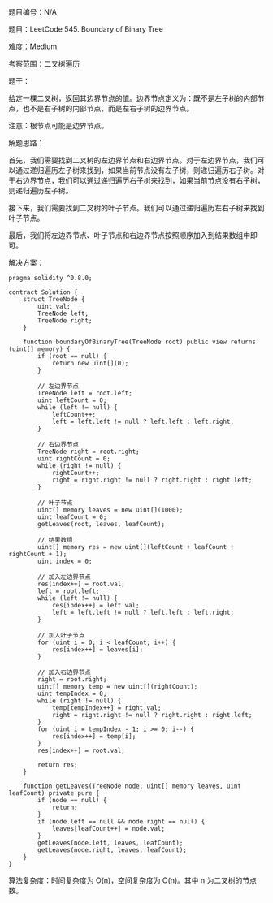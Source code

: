 题目编号：N/A

题目：LeetCode 545. Boundary of Binary Tree

难度：Medium

考察范围：二叉树遍历

题干：

给定一棵二叉树，返回其边界节点的值。边界节点定义为：既不是左子树的内部节点，也不是右子树的内部节点，而是左右子树的边界节点。

注意：根节点可能是边界节点。

解题思路：

首先，我们需要找到二叉树的左边界节点和右边界节点。对于左边界节点，我们可以通过递归遍历左子树来找到，如果当前节点没有左子树，则递归遍历右子树。对于右边界节点，我们可以通过递归遍历右子树来找到，如果当前节点没有右子树，则递归遍历左子树。

接下来，我们需要找到二叉树的叶子节点。我们可以通过递归遍历左右子树来找到叶子节点。

最后，我们将左边界节点、叶子节点和右边界节点按照顺序加入到结果数组中即可。

解决方案：

```solidity
pragma solidity ^0.8.0;

contract Solution {
    struct TreeNode {
        uint val;
        TreeNode left;
        TreeNode right;
    }

    function boundaryOfBinaryTree(TreeNode root) public view returns (uint[] memory) {
        if (root == null) {
            return new uint[](0);
        }

        // 左边界节点
        TreeNode left = root.left;
        uint leftCount = 0;
        while (left != null) {
            leftCount++;
            left = left.left != null ? left.left : left.right;
        }

        // 右边界节点
        TreeNode right = root.right;
        uint rightCount = 0;
        while (right != null) {
            rightCount++;
            right = right.right != null ? right.right : right.left;
        }

        // 叶子节点
        uint[] memory leaves = new uint[](1000);
        uint leafCount = 0;
        getLeaves(root, leaves, leafCount);

        // 结果数组
        uint[] memory res = new uint[](leftCount + leafCount + rightCount + 1);
        uint index = 0;

        // 加入左边界节点
        res[index++] = root.val;
        left = root.left;
        while (left != null) {
            res[index++] = left.val;
            left = left.left != null ? left.left : left.right;
        }

        // 加入叶子节点
        for (uint i = 0; i < leafCount; i++) {
            res[index++] = leaves[i];
        }

        // 加入右边界节点
        right = root.right;
        uint[] memory temp = new uint[](rightCount);
        uint tempIndex = 0;
        while (right != null) {
            temp[tempIndex++] = right.val;
            right = right.right != null ? right.right : right.left;
        }
        for (uint i = tempIndex - 1; i >= 0; i--) {
            res[index++] = temp[i];
        }
        res[index++] = root.val;

        return res;
    }

    function getLeaves(TreeNode node, uint[] memory leaves, uint leafCount) private pure {
        if (node == null) {
            return;
        }
        if (node.left == null && node.right == null) {
            leaves[leafCount++] = node.val;
        }
        getLeaves(node.left, leaves, leafCount);
        getLeaves(node.right, leaves, leafCount);
    }
}
```

算法复杂度：时间复杂度为 O(n)，空间复杂度为 O(n)。其中 n 为二叉树的节点数。